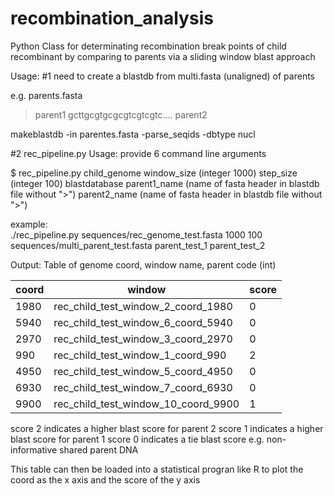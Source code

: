 # recombination_analysis

Python Class for determinating recombination break points of child recombinant by comparing to parents via a sliding window blast approach

Usage:
#1 need to create a blastdb from multi.fasta (unaligned) of parents

e.g.
parents.fasta

>parent1
gcttgcgtgcgcgtcgtcgtc....
>parent2

makeblastdb -in parentes.fasta -parse_seqids -dbtype nucl

#2 rec_pipeline.py
Usage: provide 6 command line arguments

$ rec_pipeline.py child_genome window_size (integer 1000) step_size (integer 100) blastdatabase parent1_name (name of fasta header in blastdb file without ">") parent2_name (name of fasta header in blastdb file without ">")

example:  
./rec_pipeline.py sequences/rec_genome_test.fasta 1000 100 sequences/multi_parent_test.fasta parent_test_1 parent_test_2


Output: 
Table of genome coord, window name, parent code (int)


|coord| window| score|
| ------------- | ------------- | ------------- |  
|1980| rec_child_test_window_2_coord_1980 |0|
|5940| rec_child_test_window_6_coord_5940 |0|
|2970| rec_child_test_window_3_coord_2970 |0|
|990 |rec_child_test_window_1_coord_990   |2|
|4950| rec_child_test_window_5_coord_4950 |0|
|6930| rec_child_test_window_7_coord_6930 |0|
|9900| rec_child_test_window_10_coord_9900| 1|


score 2 indicates a higher blast score for parent 2
score 1 indicates a higher blast score for parent 1
score 0 indicates a tie blast score e.g. non-informative shared parent DNA

This table can then be loaded into a statistical progran like R to plot the coord as the x axis and the score of the y axis
